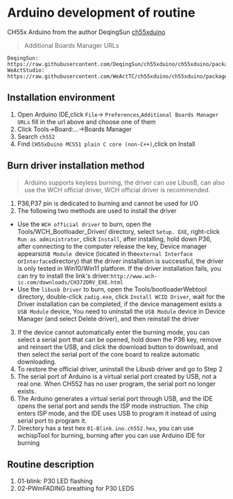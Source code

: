 # Arduino development of routine
CH55x Arduino from the author DeqingSun [ch55xduino](https://github.com/DeqingSun/ch55xduino)

> Additional Boards Manager URLs
```
DeqingSun: https://raw.githubusercontent.com/DeqingSun/ch55xduino/ch55xduino/package_ch55xduino_mcs51_index.json
WeActStudio: https://raw.githubusercontent.com/WeActTC/ch55xduino/ch55xduino/package_ch55xduino_mcs51_index.json
```
## Installation environment
1. Open Arduino IDE,click `File`-> `Preferences`,`Additional Boards Manager URLs` fill in the url above and choose one of them
2. Click Tools->Board:...->Boards Manager
3. Search `ch552`
4. Find `CH55xDuino MCS51 plain C core (non-C++)`,click on Install

## Burn driver installation method
> Arduino supports keyless burning, the driver can use LibusB, can also use the WCH official driver, WCH official driver is recommended.

1. P36,P37 pin is dedicated to burning and cannot be used for I/O
2. The following two methods are used to install the driver
* Use the `WCH official driver` to burn, open the Tools/WCH_Bootloader_Driver/ directory, select `Setup. EXE`, right-click `Run as administrator`, click `Install`, after installing, hold down P36, after connecting to the computer release the key, Device manager appears`USB Module `device (located in the`external Interface `or`Interface`directory) that the driver installation is successful, the driver is only tested in Win10/Win11 platform. If the driver installation fails, you can try to install the link's driver:`http://www.wch-ic.com/downloads/CH372DRV_EXE.html`
* Use the `libusb Driver` to burn, open the Tools/bootloaderWebtool directory, double-click `zadig.exe`, click `Install WCID Driver`, wait for the Driver installation can be completed, if the device management exists a `USB Module` device, You need to uninstall the `USB Module` device in Device Manager (and select Delete driver), and then reinstall the driver
3. If the device cannot automatically enter the burning mode, you can select a serial port that can be opened, hold down the P36 key, remove and reinsert the USB, and click the download button to download, and then select the serial port of the core board to realize automatic downloading.
4. To restore the official driver, uninstall the Libusb driver and go to Step 2
5. The serial port of Arduino is a virtual serial port created by USB, not a real one. When CH552 has no user program, the serial port no longer exists.
6. The Arduino generates a virtual serial port through USB, and the IDE opens the serial port and sends the ISP mode instruction. The chip enters ISP mode, and the IDE uses USB to program it instead of using serial port to program it.
7. Directory has a test hex `01-Blink.ino.ch552.hex`, you can use wchispTool for burning, burning after you can use Arduino IDE for burning

## Routine description
1. 01-blink: P30 LED flashing
2. 02-PWmFADING breathing for P30 LEDS